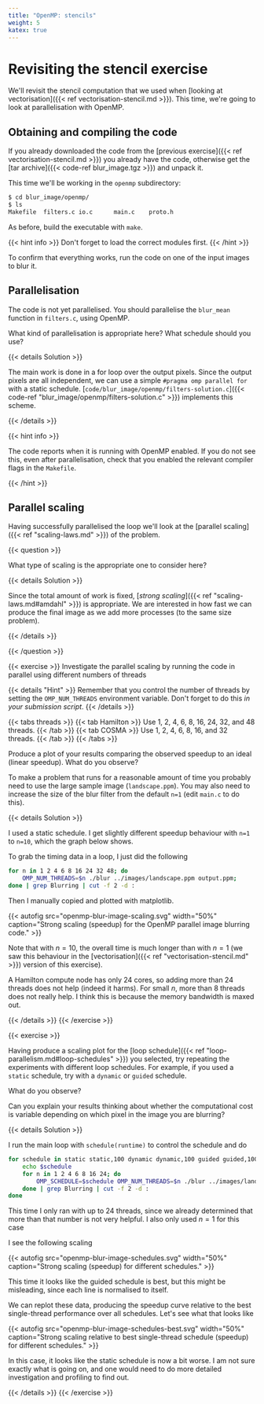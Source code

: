 ```yaml
---
title: "OpenMP: stencils"
weight: 5
katex: true
---
```


# Revisiting the stencil exercise

We'll revisit the stencil computation that we used when [looking at
vectorisation]({{< ref vectorisation-stencil.md >}}). This time, we're
going to look at parallelisation with OpenMP.


## Obtaining and compiling the code

If you already downloaded the code from the [previous exercise]({{<
ref vectorisation-stencil.md >}}) you already have the code, otherwise
get the [tar archive]({{< code-ref blur_image.tgz >}}) and unpack it.

This time we'll be working in the `openmp` subdirectory:
```sh
$ cd blur_image/openmp/
$ ls
Makefile  filters.c io.c      main.c    proto.h
```

As before, build the executable with `make`.

{{< hint info >}}
Don't forget to load the correct modules first.
{{< /hint >}}

To confirm that everything works, run the code on one of the input
images to blur it.

## Parallelisation

The code is not yet parallelised. You should parallelise the
`blur_mean` function in `filters.c`, using OpenMP.

What kind of parallelisation is appropriate here? What schedule should
you use?

{{< details Solution >}}

The main work is done in a for loop over the output pixels. Since the
output pixels are all independent, we can use a simple `#pragma omp
parallel for` with a static schedule.
[`code/blur_image/openmp/filters-solution.c`]({{< code-ref
"blur_image/openmp/filters-solution.c" >}}) implements this scheme.

{{< /details >}}

{{< hint info >}}

The code reports when it is running with OpenMP enabled. If you do not
see this, even after parallelisation, check that you enabled the
relevant compiler flags in the `Makefile`.

{{< /hint >}}

## Parallel scaling

Having successfully parallelised the loop we'll look at the [parallel
scaling]({{< ref "scaling-laws.md" >}}) of the problem.

{{< question >}}

What type of scaling is the appropriate one to consider here?

{{< details Solution >}}

Since the total amount of work is fixed, [_strong scaling_]({{< ref
"scaling-laws.md#amdahl" >}}) is appropriate. We are interested in how
fast we can produce the final image as we add more processes (to the
same size problem).

{{< /details >}}

{{< /question >}}

{{< exercise >}}
Investigate the parallel scaling by running the code in parallel using
different numbers of threads

{{< details "Hint" >}}
Remember that you control the number of threads by setting the
`OMP_NUM_THREADS` environment variable. Don't forget to do this _in
your submission script_.
{{< /details >}}

{{< tabs threads >}}
{{< tab Hamilton >}}
Use 1, 2, 4, 6, 8, 16, 24, 32, and 48 threads.
{{< /tab >}}
{{< tab COSMA >}}
Use 1, 2, 4, 6, 8, 16, and 32 threads.
{{< /tab >}}
{{< /tabs >}}

Produce a plot of your results comparing the observed speedup to an
ideal (linear speedup). What do you observe?

To make a problem that runs for a reasonable amount of time you
probably need to use the large sample image (`landscape.ppm`). You may
also need to increase the size of the blur filter from the default
`n=1` (edit `main.c` to do this).

{{< details Solution >}}

I used a static schedule. I get slightly different speedup behaviour
with `n=1` to `n=10`, which the graph below shows.

To grab the timing data in a loop, I just did the following

```sh
for n in 1 2 4 6 8 16 24 32 48; do
    OMP_NUM_THREADS=$n ./blur ../images/landscape.ppm output.ppm;
done | grep Blurring | cut -f 2 -d :
```

Then I manually copied and plotted with matplotlib.

{{< autofig
    src="openmp-blur-image-scaling.svg"
    width="50%"
    caption="Strong scaling (speedup) for the OpenMP parallel image blurring code." >}}

Note that with $n=10$, the overall time is much longer than with
$n=1$ (we saw this behaviour in the [vectorisation]({{< ref
"vectorisation-stencil.md" >}}) version of this exercise).

A Hamilton compute node has only 24 cores, so adding more than 24
threads does not help (indeed it harms). For small $n$, more than 8
threads does not really help. I think this is because the memory
bandwidth is maxed out.

{{< /details >}}
{{< /exercise >}}

{{< exercise >}}

Having produce a scaling plot for the [loop schedule]({{< ref
"loop-parallelism.md#loop-schedules" >}}) you selected, try repeating
the experiments with different loop schedules. For example, if you
used a `static` schedule, try with a `dynamic` or `guided` schedule.

What do you observe? 

Can you explain your results thinking about whether the computational
cost is variable depending on which pixel in the image you are
blurring?

{{< details Solution >}}

I run the main loop with `schedule(runtime)` to control the schedule
and do
```sh
for schedule in static static,100 dynamic dynamic,100 guided guided,100; do
    echo $schedule
    for n in 1 2 4 6 8 16 24; do
        OMP_SCHEDULE=$schedule OMP_NUM_THREADS=$n ./blur ../images/landscape.ppm output.ppm;
    done | grep Blurring | cut -f 2 -d :
done
```

This time I only ran with up to 24 threads, since we already
determined that more than that number is not very helpful. I also only
used $n=1$ for this case

I see the following scaling

{{< autofig
    src="openmp-blur-image-schedules.svg"
    width="50%"
    caption="Strong scaling (speedup) for different schedules." >}}

This time it looks like the guided schedule is best, but this might be
misleading, since each line is normalised to itself.

We can replot these data, producing the speedup curve relative to the
best single-thread performance over all schedules. Let's see what that
looks like

{{< autofig
    src="openmp-blur-image-schedules-best.svg"
    width="50%"
    caption="Strong scaling relative to best single-thread schedule (speedup) for different schedules." >}}

In this case, it looks like the static schedule is now a bit worse. I
am not sure exactly what is going on, and one would need to do more
detailed investigation and profiling to find out.

{{< /details >}}
{{< /exercise >}}
